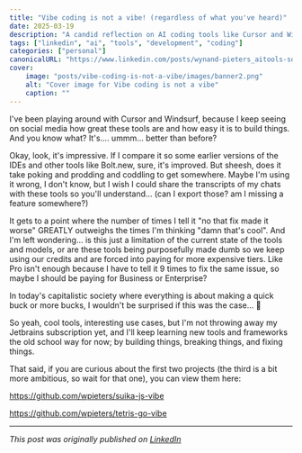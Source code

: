 ```yaml
---
title: "Vibe coding is not a vibe! (regardless of what you've heard)"
date: 2025-03-19
description: "A candid reflection on AI coding tools like Cursor and Windsurf"
tags: ["linkedin", "ai", "tools", "development", "coding"]
categories: ["personal"]
canonicalURL: "https://www.linkedin.com/posts/wynand-pieters_aitools-softwaredevelopment-devtools-activity-7307745341741654016-HRDC"
cover:
    image: "posts/vibe-coding-is-not-a-vibe/images/banner2.png"
    alt: "Cover image for Vibe coding is not a vibe"
    caption: ""
---
```


I've been playing around with Cursor and Windsurf, because I keep seeing on social media how great these tools are and how easy it is to build things. And you know what? It's.... ummm... better than before?

Okay, look, it's impressive. If I compare it so some earlier versions of the IDEs and other tools like Bolt.new, sure, it's improved. But sheesh, does it take poking and prodding and coddling to get somewhere. Maybe I'm using it wrong, I don't know, but I wish I could share the transcripts of my chats with these tools so you'll understand... (can I export those? am I missing a feature somewhere?)

It gets to a point where the number of times I tell it "no that fix made it worse" GREATLY outweighs the times I'm thinking "damn that's cool". And I'm left wondering... is this just a limitation of the current state of the tools and models, or are these tools being purposefully made dumb so we keep using our credits and are forced into paying for more expensive tiers. Like Pro isn't enough because I have to tell it 9 times to fix the same issue, so maybe I should be paying for Business or Enterprise?

In today's capitalistic society where everything is about making a quick buck or more bucks, I wouldn't be surprised if this was the case... 🤑

So yeah, cool tools, interesting use cases, but I'm not throwing away my Jetbrains subscription yet, and I'll keep learning new tools and frameworks the old school way for now; by building things, breaking things, and fixing things.

That said, if you are curious about the first two projects (the third is a bit more ambitious, so wait for that one), you can view them here:

https://github.com/wpieters/suika-js-vibe

https://github.com/wpieters/tetris-go-vibe

---
*This post was originally published on [LinkedIn](https://www.linkedin.com/posts/wynand-pieters_aitools-softwaredevelopment-devtools-activity-7307745341741654016-HRDC)*
